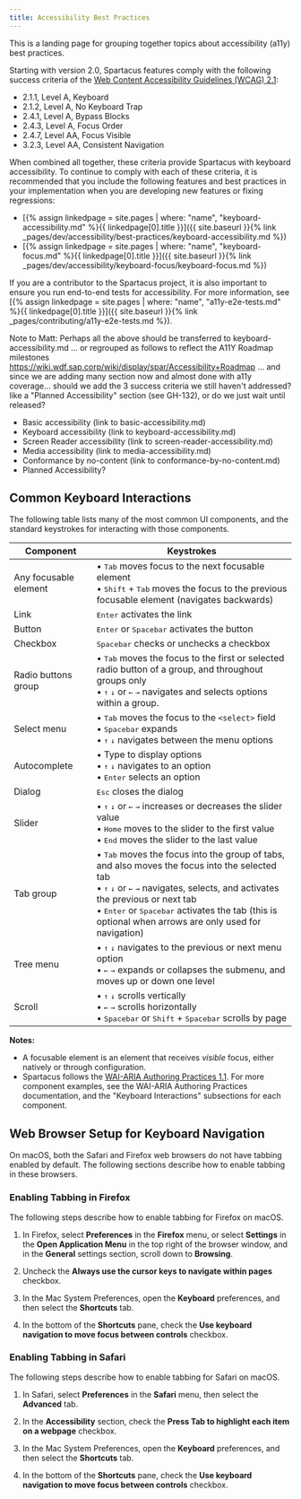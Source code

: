 ```yaml
---
title: Accessibility Best Practices
---
```


This is a landing page for grouping together topics about accessibility (a11y) best practices.

Starting with version 2.0, Spartacus features comply with the following success criteria of the [Web Content Accessibility Guidelines (WCAG) 2.1](https://www.w3.org/TR/WCAG21/):

- 2.1.1, Level A, Keyboard
- 2.1.2, Level A, No Keyboard Trap
- 2.4.1, Level A, Bypass Blocks
- 2.4.3, Level A, Focus Order
- 2.4.7, Level AA, Focus Visible
- 3.2.3, Level AA, Consistent Navigation

When combined all together, these criteria provide Spartacus with keyboard accessibility. To continue to comply with each of these criteria, it is recommended that you include the following features and best practices in your implementation when you are developing new features or fixing regressions:

- [{% assign linkedpage = site.pages | where: "name", "keyboard-accessibility.md" %}{{ linkedpage[0].title }}]({{ site.baseurl }}{% link _pages/dev/accessibility/best-practices/keyboard-accessibility.md %})
- [{% assign linkedpage = site.pages | where: "name", "keyboard-focus.md" %}{{ linkedpage[0].title }}]({{ site.baseurl }}{% link _pages/dev/accessibility/keyboard-focus/keyboard-focus.md %})

If you are a contributor to the Spartacus project, it is also important to ensure you run end-to-end tests for accessibility. For more information, see [{% assign linkedpage = site.pages | where: "name", "a11y-e2e-tests.md" %}{{ linkedpage[0].title }}]({{ site.baseurl }}{% link _pages/contributing/a11y-e2e-tests.md %}).

Note to Matt: Perhaps all the above should be transferred to keyboard-accessibility.md ... or regrouped as follows to reflect the A11Y Roadmap milestones https://wiki.wdf.sap.corp/wiki/display/spar/Accessibility+Roadmap ... and since we are adding many section now and almost done with a11y coverage... should we add the 3 success criteria we still haven't addressed? like a "Planned Accessibility" section (see GH-132), or do we just wait until released?

- Basic accessibility (link to basic-accessibility.md)
- Keyboard accessibility (link to keyboard-accessibility.md)
- Screen Reader accessibility (link to screen-reader-accessibility.md)
- Media accessibility (link to media-accessibility.md)
- Conformance by no-content (link to conformance-by-no-content.md)
- Planned Accessibility?
## Common Keyboard Interactions

The following table lists many of the most common UI components, and the standard keystrokes for interacting with those components.

| Component | Keystrokes |
| --- | --- |
| Any focusable element | • <kbd>Tab</kbd> moves focus to the next focusable element<br>• <kbd>Shift</kbd> + <kbd>Tab</kbd> moves the focus to the previous focusable element (navigates backwards) |
| Link | <kbd>Enter</kbd> activates the link |
| Button | <kbd>Enter</kbd> or <kbd>Spacebar</kbd> activates the button |
| Checkbox | <kbd>Spacebar</kbd> checks or unchecks a checkbox |
| Radio buttons group | • <kbd>Tab</kbd> moves the focus to the first or selected radio button of a group, and throughout groups only<br>• <kbd>&#8593;</kbd> <kbd>&#8595;</kbd> or <kbd>&#8592;</kbd> <kbd>&#8594;</kbd> navigates and selects options within a group. |
| Select menu | • <kbd>Tab</kbd> moves the focus to the `<select>` field<br>• <kbd>Spacebar</kbd> expands<br>• <kbd>&#8593;</kbd> <kbd>&#8595;</kbd> navigates between the menu options |
| Autocomplete | • Type to display options<br>• <kbd>&#8593;</kbd> <kbd>&#8595;</kbd> navigates to an option<br>• <kbd>Enter</kbd> selects an option|
| Dialog | <kbd>Esc</kbd> closes the dialog |
| Slider | • <kbd>&#8593;</kbd> <kbd>&#8595;</kbd> or <kbd>&#8592;</kbd> <kbd>&#8594;</kbd> increases or decreases the slider value<br>• <kbd>Home</kbd> moves to the slider to the first value<br>• <kbd>End</kbd> moves the slider to the last value |
| Tab group | • <kbd>Tab</kbd> moves the focus into the group of tabs, and also moves the focus into the selected tab<br>• <kbd>&#8593;</kbd> <kbd>&#8595;</kbd> or <kbd>&#8592;</kbd> <kbd>&#8594;</kbd> navigates, selects, and activates the previous or next tab<br>• <kbd>Enter</kbd> or <kbd>Spacebar</kbd> activates the tab (this is optional when arrows are only used for navigation) |
| Tree menu | • <kbd>&#8593;</kbd> <kbd>&#8595;</kbd> navigates to the previous or next menu option<br>• <kbd>&#8592;</kbd> <kbd>&#8594;</kbd> expands or collapses the submenu, and moves up or down one level |
| Scroll | • <kbd>&#8593;</kbd> <kbd>&#8595;</kbd>  scrolls vertically<br>• <kbd>&#8592;</kbd> <kbd>&#8594;</kbd> scrolls horizontally<br>• <kbd>Spacebar</kbd> or <kbd>Shift</kbd> + <kbd>Spacebar</kbd> scrolls by page |

**Notes:**

- A focusable element is an element that receives *visible* focus, either natively or through configuration.
- Spartacus follows the [WAI-ARIA Authoring Practices 1.1](https://www.w3.org/TR/wai-aria-practices/#aria_ex). For more component examples, see the WAI-ARIA Authoring Practices documentation, and the "Keyboard Interactions" subsections for each component.

## Web Browser Setup for Keyboard Navigation

On macOS, both the Safari and Firefox web browsers do not have tabbing enabled by default. The following sections describe how to enable tabbing in these browsers.

### Enabling Tabbing in Firefox

The following steps describe how to enable tabbing for Firefox on macOS.

1. In Firefox, select **Preferences** in the **Firefox** menu, or select **Settings** in the **Open Application Menu** in the top right of the browser window, and in the **General** settings section, scroll down to **Browsing**.

1. Uncheck the **Always use the cursor keys to navigate within pages** checkbox.

1. In the Mac System Preferences, open the **Keyboard** preferences, and then select the **Shortcuts** tab.

1. In the bottom of the **Shortcuts** pane, check the **Use keyboard navigation to move focus between controls** checkbox.

### Enabling Tabbing in Safari

The following steps describe how to enable tabbing for Safari on macOS.

1. In Safari, select **Preferences** in the **Safari** menu, then select the **Advanced** tab.

1. In the **Accessibility** section, check the **Press Tab to highlight each item on a webpage** checkbox.

1. In the Mac System Preferences, open the **Keyboard** preferences, and then select the **Shortcuts** tab.

1. In the bottom of the **Shortcuts** pane, check the **Use keyboard navigation to move focus between controls** checkbox.
